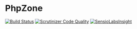 # PhpZone

[![Build Status](https://travis-ci.org/phpzone/phpzone.svg?branch=master)](https://travis-ci.org/phpzone/phpzone)
[![Scrutinizer Code Quality](https://scrutinizer-ci.com/g/phpzone/phpzone/badges/quality-score.png?b=master)](https://scrutinizer-ci.com/g/phpzone/phpzone/?branch=master)
[![SensioLabsInsight](https://insight.sensiolabs.com/projects/549c0beb-f74e-4163-9a41-843a1f0d8905/mini.png)](https://insight.sensiolabs.com/projects/549c0beb-f74e-4163-9a41-843a1f0d8905)

